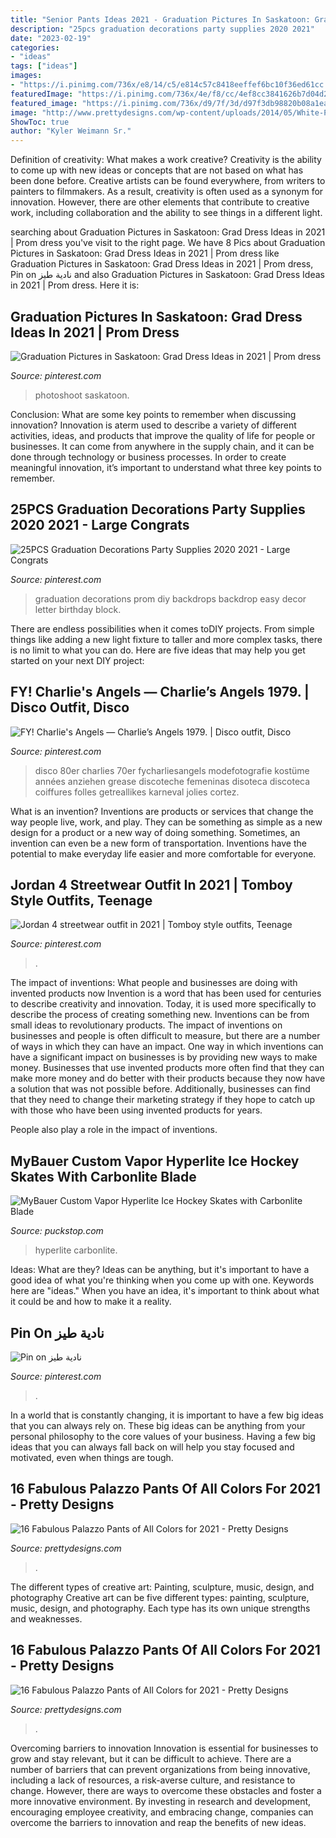 ```yaml
---
title: "Senior Pants Ideas 2021 - Graduation Pictures In Saskatoon: Grad Dress Ideas In 2021"
description: "25pcs graduation decorations party supplies 2020 2021"
date: "2023-02-19"
categories:
- "ideas"
tags: ["ideas"]
images:
- "https://i.pinimg.com/736x/e8/14/c5/e814c57c8418eeffef6bc10f36ed61cc.jpg"
featuredImage: "https://i.pinimg.com/736x/4e/f8/cc/4ef8cc3841626b7d04d27433e47118b0.jpg"
featured_image: "https://i.pinimg.com/736x/d9/7f/3d/d97f3db98820b08a1ea445c0957b8927.jpg"
image: "http://www.prettydesigns.com/wp-content/uploads/2014/05/White-Palazzo-Pants-2.jpg"
ShowToc: true
author: "Kyler Weimann Sr."
---
```



Definition of creativity: What makes a work creative?
Creativity is the ability to come up with new ideas or concepts that are not based on what has been done before. Creative artists can be found everywhere, from writers to painters to filmmakers. As a result, creativity is often used as a synonym for innovation. However, there are other elements that contribute to creative work, including collaboration and the ability to see things in a different light.

	

		
searching about Graduation Pictures in Saskatoon: Grad Dress Ideas in 2021 | Prom dress you've visit to the right page. We have 8 Pics about Graduation Pictures in Saskatoon: Grad Dress Ideas in 2021 | Prom dress like Graduation Pictures in Saskatoon: Grad Dress Ideas in 2021 | Prom dress, Pin on نادية طيز and also Graduation Pictures in Saskatoon: Grad Dress Ideas in 2021 | Prom dress. Here it is:
		
    
## Graduation Pictures In Saskatoon: Grad Dress Ideas In 2021 | Prom Dress

<img loading=lazy src="https://i.pinimg.com/736x/e8/14/c5/e814c57c8418eeffef6bc10f36ed61cc.jpg" onerror="this.onerror=null;this.src='https://tse4.mm.bing.net/th?id=OIP.1yxRhLGQLwYO4sufN01duQHaLH&amp;pid=15.1';" alt="Graduation Pictures in Saskatoon: Grad Dress Ideas in 2021 | Prom dress">

_Source: pinterest.com_

>photoshoot saskatoon. 

	

Conclusion: What are some key points to remember when discussing innovation?
Innovation is aterm used to describe a variety of different activities, ideas, and products that improve the quality of life for people or businesses. It can come from anywhere in the supply chain, and it can be done through technology or business processes. In order to create meaningful innovation, it’s important to understand what three key points to remember.

    
## 25PCS Graduation Decorations Party Supplies 2020 2021 - Large Congrats

<img loading=lazy src="https://i.pinimg.com/736x/83/54/a5/8354a538adbb252ad879fde9fac18677.jpg" onerror="this.onerror=null;this.src='https://tse3.mm.bing.net/th?id=OIP.t5nzs7T6uPTpNEb91elhUwHaJ4&amp;pid=15.1';" alt="25PCS Graduation Decorations Party Supplies 2020 2021 - Large Congrats">

_Source: pinterest.com_

>graduation decorations prom diy backdrops backdrop easy decor letter birthday block. 

	

There are endless possibilities when it comes toDIY projects. From simple things like adding a new light fixture to taller and more complex tasks, there is no limit to what you can do. Here are five ideas that may help you get started on your next DIY project: 

    
## FY! Charlie&#039;s Angels — Charlie’s Angels 1979. | Disco Outfit, Disco

<img loading=lazy src="https://i.pinimg.com/736x/c9/1d/a4/c91da46b87bda436c142ba493ec171e6.jpg" onerror="this.onerror=null;this.src='https://tse2.mm.bing.net/th?id=OIP.RdNsD3b4xIDXz0a20qPHBQAAAA&amp;pid=15.1';" alt="FY! Charlie&#039;s Angels — Charlie’s Angels 1979. | Disco outfit, Disco">

_Source: pinterest.com_

>disco 80er charlies 70er fycharliesangels modefotografie kostüme années anziehen grease discoteche femeninas disoteca discoteca coiffures folles getreallikes karneval jolies cortez. 

	

What is an invention?
Inventions are products or services that change the way people live, work, and play. They can be something as simple as a new design for a product or a new way of doing something. Sometimes, an invention can even be a new form of transportation. Inventions have the potential to make everyday life easier and more comfortable for everyone.

    
## Jordan 4 Streetwear Outfit In 2021 | Tomboy Style Outfits, Teenage

<img loading=lazy src="https://i.pinimg.com/736x/d9/7f/3d/d97f3db98820b08a1ea445c0957b8927.jpg" onerror="this.onerror=null;this.src='https://tse2.mm.bing.net/th?id=OIP.rOvVP-PYl-TgK_w9w21xXwHaJI&amp;pid=15.1';" alt="Jordan 4 streetwear outfit in 2021 | Tomboy style outfits, Teenage">

_Source: pinterest.com_

>. 

	

The impact of inventions: What people and businesses are doing with invented products now
Invention is a word that has been used for centuries to describe creativity and innovation. Today, it is used more specifically to describe the process of creating something new. Inventions can be from small ideas to revolutionary products. The impact of inventions on businesses and people is often difficult to measure, but there are a number of ways in which they can have an impact. 
One way in which inventions can have a significant impact on businesses is by providing new ways to make money. Businesses that use invented products more often find that they can make more money and do better with their products because they now have a solution that was not possible before. Additionally, businesses can find that they need to change their marketing strategy if they hope to catch up with those who have been using invented products for years. 

People also play a role in the impact of inventions.

    
## MyBauer Custom Vapor Hyperlite Ice Hockey Skates With Carbonlite Blade

<img loading=lazy src="https://assets.puckstop.com/files/img_cache/944_944_1_1625923756_MyBauerCustomVaporHyperliteIceHockeySkatesCarbonlite7.jpg" onerror="this.onerror=null;this.src='https://tse1.mm.bing.net/th?id=OIP.cTBssbMn_RdudfZ73m_RTAHaHa&amp;pid=15.1';" alt="MyBauer Custom Vapor Hyperlite Ice Hockey Skates with Carbonlite Blade">

_Source: puckstop.com_

>hyperlite carbonlite. 

	

Ideas: What are they?
Ideas can be anything, but it's important to have a good idea of what you're thinking when you come up with one. Keywords here are "ideas." When you have an idea, it's important to think about what it could be and how to make it a reality.

    
## Pin On نادية طيز

<img loading=lazy src="https://i.pinimg.com/736x/4e/f8/cc/4ef8cc3841626b7d04d27433e47118b0.jpg" onerror="this.onerror=null;this.src='https://tse3.mm.bing.net/th?id=OIP.gT1R_KCSp_msHf6rC5ZO-QHaLi&amp;pid=15.1';" alt="Pin on نادية طيز">

_Source: pinterest.com_

>. 

	

In a world that is constantly changing, it is important to have a few big ideas that you can always rely on. These big ideas can be anything from your personal philosophy to the core values of your business. Having a few big ideas that you can always fall back on will help you stay focused and motivated, even when things are tough.

    
## 16 Fabulous Palazzo Pants Of All Colors For 2021 - Pretty Designs

<img loading=lazy src="https://www.prettydesigns.com/wp-content/uploads/2014/05/Purple-Palazzo-Pants.jpg" onerror="this.onerror=null;this.src='https://tse4.mm.bing.net/th?id=OIP.5GAitGMjSux1nCf1EFfYigHaLA&amp;pid=15.1';" alt="16 Fabulous Palazzo Pants of All Colors for 2021 - Pretty Designs">

_Source: prettydesigns.com_

>. 

	

The different types of creative art: Painting, sculpture, music, design, and photography
Creative art can be five different types: painting, sculpture, music, design, and photography. Each type has its own unique strengths and weaknesses.

    
## 16 Fabulous Palazzo Pants Of All Colors For 2021 - Pretty Designs

<img loading=lazy src="http://www.prettydesigns.com/wp-content/uploads/2014/05/White-Palazzo-Pants-2.jpg" onerror="this.onerror=null;this.src='https://tse1.mm.bing.net/th?id=OIP.wATRG0xqygitk5yqfRHQQgHaK3&amp;pid=15.1';" alt="16 Fabulous Palazzo Pants of All Colors for 2021 - Pretty Designs">

_Source: prettydesigns.com_

>. 

	

Overcoming barriers to innovation
Innovation is essential for businesses to grow and stay relevant, but it can be difficult to achieve. There are a number of barriers that can prevent organizations from being innovative, including a lack of resources, a risk-averse culture, and resistance to change.
However, there are ways to overcome these obstacles and foster a more innovative environment. By investing in research and development, encouraging employee creativity, and embracing change, companies can overcome the barriers to innovation and reap the benefits of new ideas.

